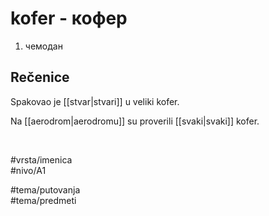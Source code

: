 # kofer - кофер

1. чемодан

## Rečenice

Spakovao je [[stvar|stvari]] u veliki kofer.

Na [[aerodrom|aerodromu]] su proverili [[svaki|svaki]] kofer.

<br>

#vrsta/imenica  
#nivo/A1  

#tema/putovanja  
#tema/predmeti  
